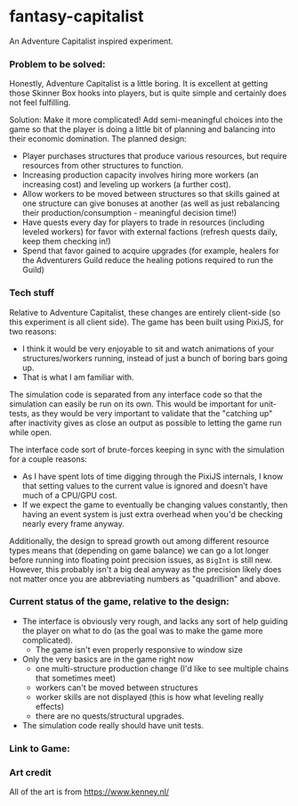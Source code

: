 # fantasy-capitalist
An Adventure Capitalist inspired experiment.

### Problem to be solved:
Honestly, Adventure Capitalist is a little boring. It is excellent at getting those Skinner Box hooks
into players, but is quite simple and certainly does not feel fulfilling.

Solution: Make it more complicated! Add semi-meaningful choices into the game so that the player is doing
a little bit of planning and balancing into their economic domination.
The planned design:
* Player purchases structures that produce various resources, but require resources from other structures to function.
* Increasing production capacity involves hiring more workers (an increasing cost) and leveling up workers (a further cost).
* Allow workers to be moved between structures so that skills gained at one structure can give bonuses at another (as well as just rebalancing their production/consumption - meaningful decision time!)
* Have quests every day for players to trade in resources (including leveled workers) for favor with external factions (refresh quests daily, keep them checking in!)
* Spend that favor gained to acquire upgrades (for example, healers for the Adventurers Guild reduce the healing potions required to run the Guild)

### Tech stuff
Relative to Adventure Capitalist, these changes are entirely client-side (so this experiment is all client side).
The game has been built using PixiJS, for two reasons:
* I think it would be very enjoyable to sit and watch animations of your structures/workers running, instead of just a bunch of boring bars going up.
* That is what I am familiar with.

The simulation code is separated from any interface code so that the simulation can easily be run on its own. This would be important for unit-tests, as they would be very important to validate that the "catching up" after inactivity gives as close an output as possible to letting the game run while open.

The interface code sort of brute-forces keeping in sync with the simulation for a couple reasons:
* As I have spent lots of time digging through the PixiJS internals, I know that setting values to the current value is ignored and doesn't have much of a CPU/GPU cost.
* If we expect the game to eventually be changing values constantly, then having an event system is just extra overhead when you'd be checking nearly every frame anyway.

Additionally, the design to spread growth out among different resource types means that (depending on game balance) we can go a lot longer before running into floating point precision issues, as `BigInt` is still new. However, this probably isn't a big deal anyway as the precision likely does not matter once you are abbreviating numbers as "quadrillion" and above.

### Current status of the game, relative to the design:
* The interface is obviously very rough, and lacks any sort of help guiding the player on what to do (as the goal was to make
the game more complicated).
    * The game isn't even properly responsive to window size
* Only the very basics are in the game right now
    * one multi-structure production change (I'd like to see multiple chains that sometimes meet)
    * workers can't be moved between structures
    * worker skills are not displayed (this is how what leveling really effects)
    * there are no quests/structural upgrades.
* The simulation code really should have unit tests.

### Link to Game:



### Art credit
All of the art is from https://www.kenney.nl/
